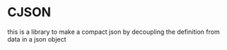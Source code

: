 CJSON
=====

this is a library to make a compact json by decoupling the definition from data in a json object
